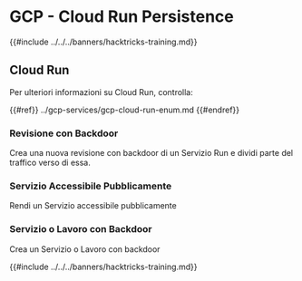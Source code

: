 # GCP - Cloud Run Persistence

{{#include ../../../banners/hacktricks-training.md}}

## Cloud Run

Per ulteriori informazioni su Cloud Run, controlla:

{{#ref}}
../gcp-services/gcp-cloud-run-enum.md
{{#endref}}

### Revisione con Backdoor

Crea una nuova revisione con backdoor di un Servizio Run e dividi parte del traffico verso di essa.

### Servizio Accessibile Pubblicamente

Rendi un Servizio accessibile pubblicamente

### Servizio o Lavoro con Backdoor

Crea un Servizio o Lavoro con backdoor

{{#include ../../../banners/hacktricks-training.md}}
